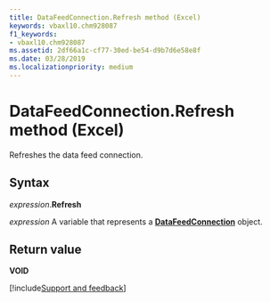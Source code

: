 ```yaml
---
title: DataFeedConnection.Refresh method (Excel)
keywords: vbaxl10.chm928087
f1_keywords:
- vbaxl10.chm928087
ms.assetid: 2df66a1c-cf77-30ed-be54-d9b7d6e58e8f
ms.date: 03/28/2019
ms.localizationpriority: medium
---
```



# DataFeedConnection.Refresh method (Excel)

Refreshes the data feed connection.


## Syntax

_expression_.**Refresh**

_expression_ A variable that represents a **[DataFeedConnection](Excel.datafeedconnection.md)** object.


## Return value

**VOID**




[!include[Support and feedback](~/includes/feedback-boilerplate.md)]